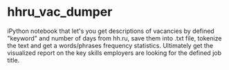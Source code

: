 # hhru_vac_dumper
iPython notebook that let's you get descriptions of vacancies by defined "keyword" and number of days from hh.ru, save them into .txt file, tokenize the text and get a words/phrases frequency statistics. Ultimately get the visualized report on the key skills employers are looking for the defined job title.
